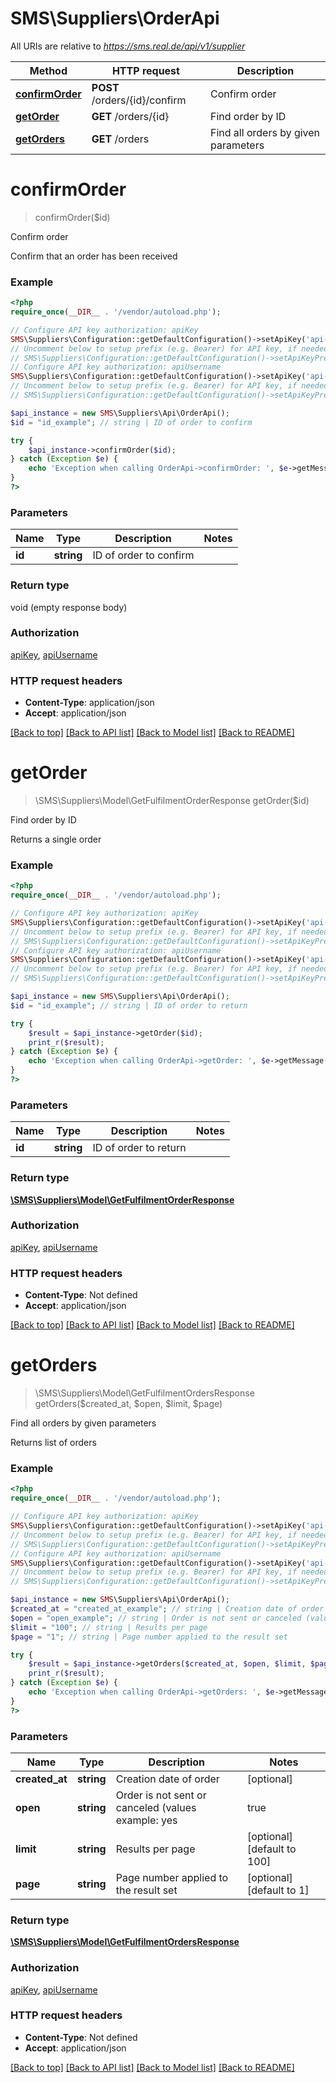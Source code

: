 # SMS\Suppliers\OrderApi

All URIs are relative to *https://sms.real.de/api/v1/supplier*

Method | HTTP request | Description
------------- | ------------- | -------------
[**confirmOrder**](OrderApi.md#confirmOrder) | **POST** /orders/{id}/confirm | Confirm order
[**getOrder**](OrderApi.md#getOrder) | **GET** /orders/{id} | Find order by ID
[**getOrders**](OrderApi.md#getOrders) | **GET** /orders | Find all orders by given parameters


# **confirmOrder**
> confirmOrder($id)

Confirm order

Confirm that an order has been received

### Example
```php
<?php
require_once(__DIR__ . '/vendor/autoload.php');

// Configure API key authorization: apiKey
SMS\Suppliers\Configuration::getDefaultConfiguration()->setApiKey('api-key', 'YOUR_API_KEY');
// Uncomment below to setup prefix (e.g. Bearer) for API key, if needed
// SMS\Suppliers\Configuration::getDefaultConfiguration()->setApiKeyPrefix('api-key', 'Bearer');
// Configure API key authorization: apiUsername
SMS\Suppliers\Configuration::getDefaultConfiguration()->setApiKey('api-username', 'YOUR_API_KEY');
// Uncomment below to setup prefix (e.g. Bearer) for API key, if needed
// SMS\Suppliers\Configuration::getDefaultConfiguration()->setApiKeyPrefix('api-username', 'Bearer');

$api_instance = new SMS\Suppliers\Api\OrderApi();
$id = "id_example"; // string | ID of order to confirm

try {
    $api_instance->confirmOrder($id);
} catch (Exception $e) {
    echo 'Exception when calling OrderApi->confirmOrder: ', $e->getMessage(), PHP_EOL;
}
?>
```

### Parameters

Name | Type | Description  | Notes
------------- | ------------- | ------------- | -------------
 **id** | **string**| ID of order to confirm |

### Return type

void (empty response body)

### Authorization

[apiKey](../../README.md#apiKey), [apiUsername](../../README.md#apiUsername)

### HTTP request headers

 - **Content-Type**: application/json
 - **Accept**: application/json

[[Back to top]](#) [[Back to API list]](../../README.md#documentation-for-api-endpoints) [[Back to Model list]](../../README.md#documentation-for-models) [[Back to README]](../../README.md)

# **getOrder**
> \SMS\Suppliers\Model\GetFulfilmentOrderResponse getOrder($id)

Find order by ID

Returns a single order

### Example
```php
<?php
require_once(__DIR__ . '/vendor/autoload.php');

// Configure API key authorization: apiKey
SMS\Suppliers\Configuration::getDefaultConfiguration()->setApiKey('api-key', 'YOUR_API_KEY');
// Uncomment below to setup prefix (e.g. Bearer) for API key, if needed
// SMS\Suppliers\Configuration::getDefaultConfiguration()->setApiKeyPrefix('api-key', 'Bearer');
// Configure API key authorization: apiUsername
SMS\Suppliers\Configuration::getDefaultConfiguration()->setApiKey('api-username', 'YOUR_API_KEY');
// Uncomment below to setup prefix (e.g. Bearer) for API key, if needed
// SMS\Suppliers\Configuration::getDefaultConfiguration()->setApiKeyPrefix('api-username', 'Bearer');

$api_instance = new SMS\Suppliers\Api\OrderApi();
$id = "id_example"; // string | ID of order to return

try {
    $result = $api_instance->getOrder($id);
    print_r($result);
} catch (Exception $e) {
    echo 'Exception when calling OrderApi->getOrder: ', $e->getMessage(), PHP_EOL;
}
?>
```

### Parameters

Name | Type | Description  | Notes
------------- | ------------- | ------------- | -------------
 **id** | **string**| ID of order to return |

### Return type

[**\SMS\Suppliers\Model\GetFulfilmentOrderResponse**](../Model/GetFulfilmentOrderResponse.md)

### Authorization

[apiKey](../../README.md#apiKey), [apiUsername](../../README.md#apiUsername)

### HTTP request headers

 - **Content-Type**: Not defined
 - **Accept**: application/json

[[Back to top]](#) [[Back to API list]](../../README.md#documentation-for-api-endpoints) [[Back to Model list]](../../README.md#documentation-for-models) [[Back to README]](../../README.md)

# **getOrders**
> \SMS\Suppliers\Model\GetFulfilmentOrdersResponse getOrders($created_at, $open, $limit, $page)

Find all orders by given parameters

Returns list of orders

### Example
```php
<?php
require_once(__DIR__ . '/vendor/autoload.php');

// Configure API key authorization: apiKey
SMS\Suppliers\Configuration::getDefaultConfiguration()->setApiKey('api-key', 'YOUR_API_KEY');
// Uncomment below to setup prefix (e.g. Bearer) for API key, if needed
// SMS\Suppliers\Configuration::getDefaultConfiguration()->setApiKeyPrefix('api-key', 'Bearer');
// Configure API key authorization: apiUsername
SMS\Suppliers\Configuration::getDefaultConfiguration()->setApiKey('api-username', 'YOUR_API_KEY');
// Uncomment below to setup prefix (e.g. Bearer) for API key, if needed
// SMS\Suppliers\Configuration::getDefaultConfiguration()->setApiKeyPrefix('api-username', 'Bearer');

$api_instance = new SMS\Suppliers\Api\OrderApi();
$created_at = "created_at_example"; // string | Creation date of order
$open = "open_example"; // string | Order is not sent or canceled (values example: yes|true|1)
$limit = "100"; // string | Results per page
$page = "1"; // string | Page number applied to the result set

try {
    $result = $api_instance->getOrders($created_at, $open, $limit, $page);
    print_r($result);
} catch (Exception $e) {
    echo 'Exception when calling OrderApi->getOrders: ', $e->getMessage(), PHP_EOL;
}
?>
```

### Parameters

Name | Type | Description  | Notes
------------- | ------------- | ------------- | -------------
 **created_at** | **string**| Creation date of order | [optional]
 **open** | **string**| Order is not sent or canceled (values example: yes|true|1) | [optional]
 **limit** | **string**| Results per page | [optional] [default to 100]
 **page** | **string**| Page number applied to the result set | [optional] [default to 1]

### Return type

[**\SMS\Suppliers\Model\GetFulfilmentOrdersResponse**](../Model/GetFulfilmentOrdersResponse.md)

### Authorization

[apiKey](../../README.md#apiKey), [apiUsername](../../README.md#apiUsername)

### HTTP request headers

 - **Content-Type**: Not defined
 - **Accept**: application/json

[[Back to top]](#) [[Back to API list]](../../README.md#documentation-for-api-endpoints) [[Back to Model list]](../../README.md#documentation-for-models) [[Back to README]](../../README.md)

